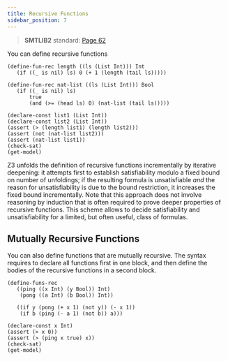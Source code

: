 ```yaml
---
title: Recursive Functions
sidebar_position: 7
---
```



>  **SMTLIB2** standard: [Page 62](http://smtlib.cs.uiowa.edu/papers/smt-lib-reference-v2.6-r2021-05-12.pdf)


You can define recursive functions

```z3
(define-fun-rec length ((ls (List Int))) Int
   (if ((_ is nil) ls) 0 (+ 1 (length (tail ls)))))

(define-fun-rec nat-list ((ls (List Int))) Bool 
   (if ((_ is nil) ls)
       true
       (and (>= (head ls) 0) (nat-list (tail ls)))))

(declare-const list1 (List Int))
(declare-const list2 (List Int))
(assert (> (length list1) (length list2)))
(assert (not (nat-list list2)))
(assert (nat-list list1))
(check-sat)
(get-model)
```

Z3 unfolds the definition of recursive functions incrementally by iterative deepening:
it attempts first to establish satisfiability modulo a fixed bound on number of unfoldings; 
if the resulting formula is unsatisfiable _and_ the reason for unsatisfiability is due to the 
bound restriction, it increases the fixed bound incrementally. Note that this approach does not 
involve reasoning by induction that is often required to prove deeper properties of recursive functions.
This scheme allows to decide satisfiability and unsatisfiability for a limited, but often useful,
class of formulas.

## Mutually Recursive Functions

You can also define functions that are mutually recursive.
The syntax requires to declare all functions first in one block, and then
define the bodies of the recursive functions in a second block.

```z3
(define-funs-rec 
   ((ping ((x Int) (y Bool)) Int)
    (pong ((a Int) (b Bool)) Int))

   ((if y (pong (+ x 1) (not y)) (- x 1))
    (if b (ping (- a 1) (not b)) a)))

(declare-const x Int)
(assert (> x 0))
(assert (> (ping x true) x))
(check-sat)
(get-model)
```

